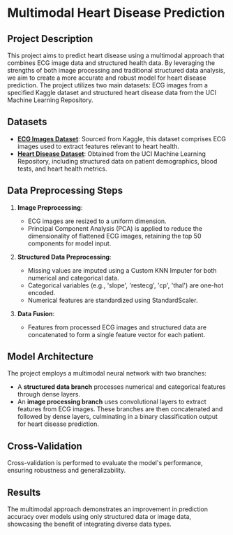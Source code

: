 # Multimodal Heart Disease Prediction

## Project Description
This project aims to predict heart disease using a multimodal approach that combines ECG image data and structured health data. By leveraging the strengths of both image processing and traditional structured data analysis, we aim to create a more accurate and robust model for heart disease prediction. The project utilizes two main datasets: ECG images from a specified Kaggle dataset and structured heart disease data from the UCI Machine Learning Repository.

## Datasets
- [**ECG Images Dataset**](https://www.kaggle.com/datasets/erhmrai/ecg-image-data): Sourced from Kaggle, this dataset comprises ECG images used to extract features relevant to heart health.
- [**Heart Disease Dataset**](https://archive.ics.uci.edu/dataset/45/heart+disease): Obtained from the UCI Machine Learning Repository, including structured data on patient demographics, blood tests, and heart health metrics.

## Data Preprocessing Steps
1. **Image Preprocessing**:
   - ECG images are resized to a uniform dimension.
   - Principal Component Analysis (PCA) is applied to reduce the dimensionality of flattened ECG images, retaining the top 50 components for model input.

2. **Structured Data Preprocessing**:
   - Missing values are imputed using a Custom KNN Imputer for both numerical and categorical data.
   - Categorical variables (e.g., 'slope', 'restecg', 'cp', 'thal') are one-hot encoded.
   - Numerical features are standardized using StandardScaler.

3. **Data Fusion**:
   - Features from processed ECG images and structured data are concatenated to form a single feature vector for each patient.

## Model Architecture
The project employs a multimodal neural network with two branches:
- A **structured data branch** processes numerical and categorical features through dense layers.
- An **image processing branch** uses convolutional layers to extract features from ECG images.
These branches are then concatenated and followed by dense layers, culminating in a binary classification output for heart disease prediction.

## Cross-Validation
Cross-validation is performed to evaluate the model's performance, ensuring robustness and generalizability.

## Results
The multimodal approach demonstrates an improvement in prediction accuracy over models using only structured data or image data, showcasing the benefit of integrating diverse data types.


